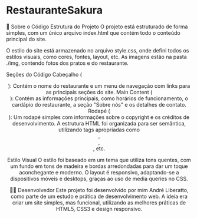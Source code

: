 # RestauranteSakura

📄 Sobre o Código Estrutura do Projeto O projeto está estruturado de forma simples, com um único arquivo index.html que contém todo o conteúdo principal do site. 

O estilo do site está armazenado no arquivo style.css, onde defini todos os estilos visuais, como cores, fontes, layout, etc. As imagens estão na pasta ./img, contendo fotos dos pratos e do restaurante. 

Seções do Código Cabeçalho (<header>): Contém o nome do restaurante e um menu de navegação com links para as principais seções do site. Main Content (<main>): Contém as informações principais, como horários de funcionamento, o cardápio do restaurante, a seção "Sobre nós" e os detalhes de contato. Rodapé (<footer>): Um rodapé simples com informações sobre o copyright e os créditos de desenvolvimento. A estrutura HTML foi organizada para ser semântica, utilizando tags apropriadas como <header>, <main>, <footer>, etc. 

Estilo Visual O estilo foi baseado em um tema que utiliza tons quentes, com um fundo em tons de madeira e bordas arredondadas para dar um toque aconchegante e moderno. O layout é responsivo, adaptando-se a dispositivos móveis e desktops, graças ao uso de media queries no CSS.

👨‍💻 Desenvolvedor Este projeto foi desenvolvido por mim André Liberatto, como parte de um estudo e prática de desenvolvimento web. A ideia era criar um site simples, mas funcional, utilizando as melhores práticas de HTML5, CSS3 e design responsivo.
